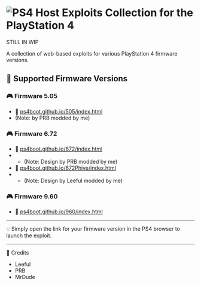 # ![PS4](https://img.shields.io/badge/-PS4-003791?style=flat&logo=PlayStation)  Host Exploits Collection for the PlayStation 4

STILL IN WIP 


A collection of web-based exploits for various PlayStation 4 firmware versions.

## 📌 Supported Firmware Versions

### 🎮 Firmware 5.05
- 🔗 [ps4boot.github.io/505/index.html](https://ps4boot.github.io/505/index.html)
- (Note: by PRB modded by me)

### 🎮 Firmware 6.72
- 🔗 [ps4boot.github.io/672/index.html](https://ps4boot.github.io/672/index.html)
- - (Note: Design by PRB modded by me)
- 🔗 [ps4boot.github.io/672Phive/index.html](https://ps4boot.github.io/672Phive/index.html)
- - (Note: Design by Leeful modded by me)

### 🎮 Firmware 9.60
- 🔗 [ps4boot.github.io/960/index.html](https://ps4boot.github.io/960/index.html)

---

💡 Simply open the link for your firmware version in the PS4 browser to launch the exploit.

---

📌 Credits
- Leeful
- PRB
- MrDude
